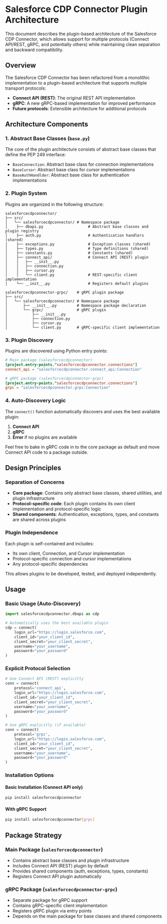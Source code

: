 # Salesforce CDP Connector Plugin Architecture

This document describes the plugin-based architecture of the Salesforce CDP Connector, which allows support for multiple protocols (Connect API/REST, gRPC, and potentially others) while maintaining clean separation and backward compatibility.

## Overview

The Salesforce CDP Connector has been refactored from a monolithic implementation to a plugin-based architecture that supports multiple transport protocols:

- **Connect API (REST)**: The original REST API implementation
- **gRPC**: A new gRPC-based implementation for improved performance
- **Future protocols**: Extensible architecture for additional protocols

## Architecture Components

### 1. Abstract Base Classes (`base.py`)

The core of the plugin architecture consists of abstract base classes that define the PEP 249 interface:

- `BaseConnection`: Abstract base class for connection implementations
- `BaseCursor`: Abstract base class for cursor implementations
- `BaseAuthHandlder`: Abstract base class for authentication implementations


### 2. Plugin System

Plugins are organized in the following structure:

```
salesforcecdpconnector/
├── src/
│   └── salesforcecdpconnector/ # Namespace package
│    ├── dbapi.py                    # Abstract base classes and plugin registry
│    ├── auth.py                     # Authentication handlers (shared)
│    ├── exceptions.py               # Exception classes (shared)
│    ├── types.py                    # Type definitions (shared)
│    ├── constants.py                # Constants (shared)
│    ├── connect_api/                # Connect API (REST) plugin
│    │   ├── __init__.py
│    │   ├── connection.py
│    │   ├── cursor.py
│    │   └── client.py               # REST-specific client implementation
│    └── __init__.py                 # Registers default plugins

salesforcecdpconnector-grpc/    # gRPC plugin package
├── src/
│   └── salesforcecdpconnector/ # Namespace package
│       ├── __init__.py         # Namespace package declaration
│       └── grpc/               # gRPC plugin
│           ├── __init__.py
│           ├── connection.py
│           ├── cursor.py
│           └── client.py       # gRPC-specific client implementation
```

### 3. Plugin Discovery

Plugins are discovered using Python entry points:

```toml
# Main package (salesforcecdpconnector)
[project.entry-points."salesforcecdpconnector.connections"]
connect_api = "salesforcecdpconnector.connect_api:Connection"

# gRPC package (salesforcecdpconnector-grpc)
[project.entry-points."salesforcecdpconnector.connections"]
grpc = "salesforcecdpconnector.grpc:Connection"
```

### 4. Auto-Discovery Logic

The `connect()` function automatically discovers and uses the best available plugin:

1. **Connect API**
2. **gRPC**
3. **Error** if no plugins are available

Feel free to bake in gRPC code in to the core package as default and move Connect API code to a package outside.

## Design Principles

### Separation of Concerns

- **Core package**: Contains only abstract base classes, shared utilities, and plugin infrastructure
- **Protocol-specific code**: Each plugin contains its own client implementation and protocol-specific logic
- **Shared components**: Authentication, exceptions, types, and constants are shared across plugins

### Plugin Independence

Each plugin is self-contained and includes:
- Its own client, Connection, and Cursor implementation
- Protocol-specific connection and cursor implementations
- Any protocol-specific dependencies

This allows plugins to be developed, tested, and deployed independently.

## Usage

### Basic Usage (Auto-Discovery)

```python
import salesforcecdpconnector.dbapi as cdp

# Automatically uses the best available plugin
cdp = connect(
    login_url="https://login.salesforce.com",
    client_id="your_client_id",
    client_secret="your_client_secret",
    username="your_username",
    password="your_password"
)
```

### Explicit Protocol Selection

```python
# Use Connect API (REST) explicitly
conn = connect(
    protocol='connect_api',
    login_url="https://login.salesforce.com",
    client_id="your_client_id",
    client_secret="your_client_secret",
    username="your_username",
    password="your_password"
)

# Use gRPC explicitly (if available)
conn = connect(
    protocol='grpc',
    login_url="https://login.salesforce.com",
    client_id="your_client_id",
    client_secret="your_client_secret",
    username="your_username",
    password="your_password"
)
```

### Installation Options

#### Basic Installation (Connect API only)
```bash
pip install salesforcecdpconnector
```

#### With gRPC Support
```bash
pip install salesforcecdpconnector[grpc]
```


## Package Strategy

### Main Package (`salesforcecdpconnector`)
- Contains abstract base classes and plugin infrastructure
- Includes Connect API (REST) plugin by default
- Provides shared components (auth, exceptions, types, constants)
- Registers Connect API plugin automatically

### gRPC Package (`salesforcecdpconnector-grpc`)
- Separate package for gRPC support
- Contains gRPC-specific client implementation
- Registers gRPC plugin via entry points
- Depends on the main package for base classes and shared components
